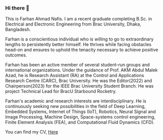 ### Hi there 👋

This is Farhan Ahmad Nafis. I am a recent graduate completing B.Sc. in Electrical and Electronic Engineering from Brac University, Dhaka, Bangladesh. 

Farhan is a conscientious individual who is willing to go to extraordinary lengths to persistently better himself. He thrives while facing obstacles head-on and ensures to uphold the tenacity necessary to achieve positive outcomes.

Farhan has been an active member of several student-run groups and international organizations. Under the guidance of Prof. AKM Abdul Malek Azad, he is Research Assistant (RA) at the Control and Applications Research Centre (CARC), Brac University. He was the Editor(2022) and Chairperson(2023) for the IEEE Brac University Student Branch. He was project Technical Lead for BracU Starbound Rocketry. 

Farhan's academic and research interests are interdisciplinary. He is continuously seeking new possibilities in the field of Deep Learning, Embedded Systems, Internet of Things (IoT), Robotics, Neural Signal and Image Processing, Machine Design, Space-systems control engineering, Finite Element Analysis (FEA), and Computational Fluid Dynamics (CFD). 

You can find my CV, [Here](https://drive.google.com/file/d/1YL5K7N6jN0Gq09W6u-nUzghp0zGDMski/view?usp=sharing)

<!--
**FarhanNafis73/FarhanNafis73** is a ✨ _special_ ✨ repository because its `README.md` (this file) appears on your GitHub profile.

Here are some ideas to get you started:

- 🔭 I’m currently working on ...
- 🌱 I’m currently learning ...
- 👯 I’m looking to collaborate on ...
- 🤔 I’m looking for help with ...
- 💬 Ask me about ...
- 📫 How to reach me: ...
- 😄 Pronouns: ...
- ⚡ Fun fact: ...
-->
